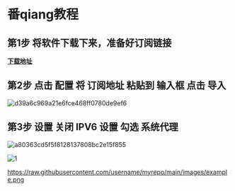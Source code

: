 # 番qiang教程

## 第1步 将软件下载下来，准备好订阅链接

[**下载地址**](https://xinin.lanzoub.com/iRovD221llcf)

## 第2步 点击 配置 将 订阅地址 粘贴到 输入框 点击 导入

![d39a6c969a21e6fce468ff0780de9ef6]([https://easy.xinin.top/i/2024/06/17/h38nw8-3.jpeg](https://github.com/wuhu-pig/peter-/blob/main/4.png))

## 第3步 设置 关闭 IPV6 设置 勾选 系统代理

![a80363cd5f5f8128137808bc2e15f855](https://easy.xinin.top/i/2024/06/17/h3bx02-3.jpeg)


![1](https://raw.githubusercontent.com/wuhu-pig/peter-/4.png)

https://raw.githubusercontent.com/username/myrepo/main/images/example.png
